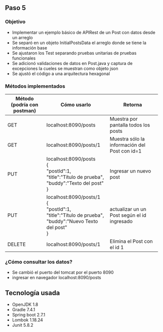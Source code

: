 
## Paso 5

### Objetivo
- Implementar un ejemplo básico de APIRest de un Post con datos desde un arreglo
- Se separó en un objeto InitialPostsData el arreglo donde se tiene la información base
- Se ajustaron los Test separando pruebas unitarias de pruebas funcionales
- Se adicionó validaciones de datos en Post.java y captura de excepciones la cueles se muestran como objeto json
- Se ajustó el código a una arquitectura hexagonal

### Métodos implementados
| Método (podría con postman) | Cómo usarlo                                                                                                           | Retorna                                              |
|-----------------------------|-----------------------------------------------------------------------------------------------------------------------|------------------------------------------------------|
| GET                         | localhost:8090/posts                                                                                                  | Muestra por pantalla todos los posts                 |
| GET                         | localhost:8090/posts/1                                                                                                | Muestra sólo la información del Post con id=1        |
| PUT                         | localhost:8090/posts<br/>{<br/>"postId":1,<br/>"title":"Título de prueba",<br/>"buddy":"Texto del post"<br/>}         | Ingresar un nuevo post                               |
| PUT                         | localhost:8090/posts/1<br/>{<br/>"postId":1,<br/>"title":"Título de prueba",<br/>"buddy":"Nuevo Texto del post"<br/>} | actualizar un un Post según el id ingresado |
| DELETE                      | localhost:8090/posts/1                                                                                                | Elimina el Post con el id 1                          |

### ¿Cómo consultar los datos?
- Se cambió el puerto del tomcat por el puerto 8090
- ingresar en navegador localhost:8090/posts


## Tecnología usada
- OpenJDK 1.8
- Gradle 7.4.1
- Spring boot 2.7.1
- Lombok 1.18.24
- Junit 5.8.2